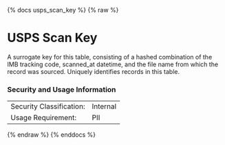 {% docs usps_scan_key %}
{% raw %}

<a name="usps_scan_key"></a>
# USPS Scan Key
A surrogate key for this table, consisting of a hashed combination of the IMB 
tracking code, scanned_at datetime, and the file name from which the record was
sourced.  Uniquely identifies records in this table. 

### Security and Usage Information
|     |     |
| --- | --- |
| Security Classification: | Internal |
| Usage Requirement:       | PII |

{% endraw %}
{% enddocs %}
